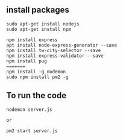 ## install packages

```
sudo apt-get install nodejs
sudo apt-get install npm

npm install express
apt install node-express-generator --save
npm install tw-city-selector --save
npm install express-validator --save
npm install pug
=======
npm install -g nodemon
sudo npm install pm2 -g
```

## To run the code

```
nodemon server.js

or

pm2 start server.js
```

